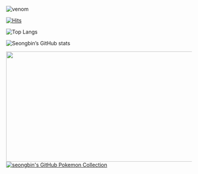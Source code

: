 ![venom](https://capsule-render.vercel.app/api?type=venom&height=200&text=I%20am%20Seongbin.&fontSize=70&color=0:8871e5,100:b678c4&stroke=b678c4)
<div align="left">

[![Hits](https://hits.seeyoufarm.com/api/count/incr/badge.svg?url=https%3A%2F%2Fgithub.com%2Fcsb1320&count_bg=%23BA00F9&title_bg=%23000000&icon=iconify.svg&icon_color=%23FFFFFF&title=&edge_flat=false)](https://hits.seeyoufarm.com)

![Top Langs](https://github-readme-stats.vercel.app/api/top-langs/?username=csb1320&layout=compact&bg_color=000000)

![Seongbin’s GitHub stats](https://github-readme-stats.vercel.app/api?username=csb1320&include_all_commits=true&show_icons=true&theme=cobalt&bg_color=000000)
</div>


<a href="https://github.com/devxb/gitanimals">
<img
  src="https://render.gitanimals.org/farms/csb1320"
  width="600"
  height="300"
/>
</a>

<a href="https://app.gitpokecol.org">
  <img src="https://gitpokecol.org/pokemons/csb1320" alt="seongbin's GitHub Pokemon Collection"/>
</a>
